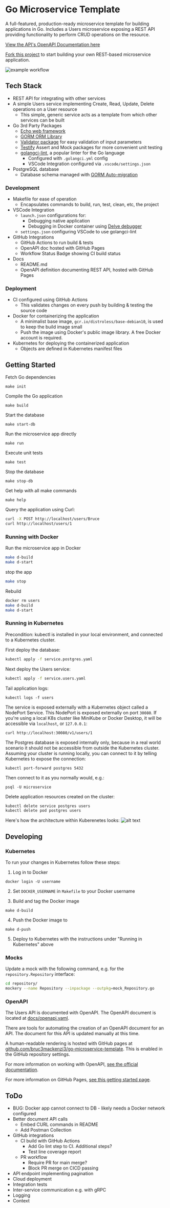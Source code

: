 # Go Microservice Template

A full-featured, production-ready microservice template for building applications in Go.  Includes a Users microservice exposing a REST API providing functionality to perform CRUD operations on the resource.

[View the API's OpenAPI Documentation here](https://bruc3mackenzi3.github.io/go-microservice-template/#/)

[Fork this project](https://github.com/bruc3mackenzi3/go-microservice-template/fork) to start building your own REST-based microservice application.

![example workflow](https://github.com/bruc3mackenzi3/microservice-demo/actions/workflows/go-unit-tests.yaml/badge.svg)

## Tech Stack
* REST API for integrating with other services
* A simple Users service implementing Create, Read, Update, Delete operations on a User resource
  * This simple, generic service acts as a template from which other services can be built
* Go 3rd Party Packages
  * [Echo web framework](https://github.com/labstack/echo)
  * [GORM ORM Library](https://github.com/go-gorm/gorm)
  * [Validator package](https://pkg.go.dev/github.com/go-playground/validator/v10#section-readme) for easy validation of input parameters
  * [Testify](https://github.com/stretchr/testify) Assert and Mock packages for more convenient unit testing
  * [golangci-lint](https://golangci-lint.run/), a popular linter for the Go language
    * Configured with `.golangci.yml` config
    * VSCode Integration configured via  `.vscode/settings.json`
* PostgreSQL database
  * Database schema managed with [GORM Auto-migration](https://gorm.io/docs/migration.html)

### Development
* Makefile for ease of operation
  * Encapsulates commands to build, run, test, clean, etc, the project
* VSCode Integration
  * `launch.json` configurations for:
    * Debugging native application
    * Debugging in Docker container using [Delve debugger](https://github.com/go-delve/delve)
  * `settings.json` configuring VSCode to use golangci-lint
* GitHub Integrations
  * GitHub Actions to run build & tests
  * OpenAPI doc hosted with GitHub Pages
  * Workflow Status Badge showing CI build status
* Docs
  * README.md
  * OpenAPI definition documenting REST API, hosted with GitHub Pages

### Deployment
* CI configured using GitHub Actions
  * This validates changes on every push by building & testing the source code
* Docker for containerizing the application
  * A minimalist base image, `gcr.io/distroless/base-debian10`, is used to keep the build image small
  * Push the image using Docker's public image library.  A free Docker account is required. 
* Kubernetes for deploying the containerized application
  * Objects are defined in Kubernetes manifest files

## Getting Started
Fetch Go dependencies
```
make init
```

Compile the Go application
```
make build
```

Start the database
```
make start-db
```

Run the microservice app directly
```
make run
```

Execute unit tests
```
make test
```

Stop the database
```
make stop-db
```

Get help with all make commands
```
make help
```

Query the application using Curl:
```bash
curl -X POST http://localhost/users/Bruce
curl http://localhost/users/1
```

### Running with Docker
Run the microservice app in Docker
```sh
make d-build
make d-start
```

stop the app
```sh
make stop
```

Rebuild
```bash
docker rm users
make d-build
make d-start
```

### Running in Kubernetes
Precondition: kubectl is installed in your local environment, and connected to a Kubernetes cluster.

First deploy the database:
```sh
kubectl apply -f service.postgres.yaml
```

Next deploy the Users service:
```sh
kubectl apply -f service.users.yaml
```

Tail application logs:
```
kubectl logs -f users
```

The service is exposed externally with a Kubernetes object called a NodePort Service.  This NodePort is exposed externally on port `30080`.  If you're using a local K8s cluster like MiniKube or Docker Desktop, it will be accessible via `localhost`, or `127.0.0.1`:
```
curl http://localhost:30080/v1/users/1
```

The Postgres database is exposed internally only, because in a real world scenario it should not be accessible from outside the Kubernetes cluster.  Assuming your cluster is running locally, you can connect to it by telling Kubernetes to expose the connection:
```
kubectl port-forward postgres 5432
```
Then connect to it as you normally would, e.g.:
```
psql -U microservice
```

Delete application resources created on the cluster:
```sh
kubectl delete service postgres users
kubectl delete pod postgres users
```

Here's how the architecture within Kuberenetes looks:
![alt text](docs/k8s.png)

## Developing
### Kubernetes
To run your changes in Kubernetes follow these steps:

1. Log in to Docker
```
docker login -U username
```

2. Set `DOCKER_USERNAME` in `Makefile` to your Docker username

3. Build and tag the Docker image
```
make d-build
```

4. Push the Docker image to 
```
make d-push
```

5. Deploy to Kubernetes with the instructions under "Running in Kubernetes" above

### Mocks
Update a mock with the following command, e.g. for the `repository.Repository` interface:
```bash
cd repository/
mockery --name Repository --inpackage --outpkg=mock_Repository.go
```

### OpenAPI
The Users API is documented with OpenAPI.  The OpenAPI document is located at [docs/openapi.yaml](docs/openapi.yaml).

There are tools for automating the creation of an OpenAPI document for an API.  The document for this API is updated manually at this time.

A human-readable rendering is hosted with GitHub pages at [github.com/bruc3mackenzi3/go-microservice-template](https://github.com/bruc3mackenzi3/go-microservice-template).  This is enabled in the GitHub repository settings.

For more information on working with OpenAPI, [see the official documentation](https://oai.github.io/Documentation/start-here.html).

For more information on GitHub Pages, [see this getting started page](https://docs.github.com/en/pages/getting-started-with-github-pages/creating-a-github-pages-site).

## ToDo
* BUG: Docker app cannot connect to DB - likely needs a Docker network configured
* Better document API calls
  * Embed CURL commands in README
  * Add Postman Collection
* GitHub integrations
  * CI build with GitHub Actions
    * Add Go lint step to CI.  Additional steps?
    * Test line coverage report
  * PR workflow
    * Require PR for main merge?
    * Block PR merge on CICD passing
* API endpoint implementing pagination
* Cloud deployment
* Integration tests
* Inter-service communication e.g. with gRPC
* Logging
* Context
